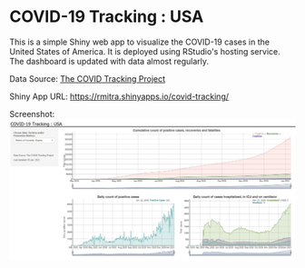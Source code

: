 # COVID-19 Tracking : USA

This is a simple Shiny web app to visualize the COVID-19 cases in the United States of America. It is deployed using RStudio's hosting service. The dashboard is updated with data almost regularly.

Data Source: [The COVID Tracking Project](https://covidtracking.com/)

Shiny App URL: https://rmitra.shinyapps.io/covid-tracking/

Screenshot: ![img](application_screenshot.JPG)
